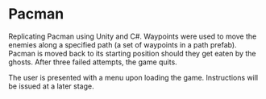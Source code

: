 # Pacman
Replicating Pacman using Unity and C#. Waypoints were used to move the enemies along a specified path (a set of waypoints in a path prefab). Pacman is moved back to its starting position should they get eaten by the ghosts. After three failed attempts, the game quits.

The user is presented with a menu upon loading the game. Instructions will be issued at a later stage.

